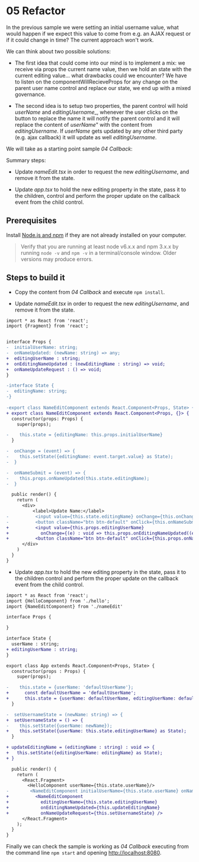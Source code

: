 # 05 Refactor

In the previous sample we were setting an initial username value, what would
happen if we expect this value to come from e.g. an AJAX request or if it could
change in time? The current approach won't work.

We can think about two possible solutions:

- The first idea that could come into our mind is to implement a mix: we receive via props the current name value, then we hold an state with the current editing
value... what drawbacks could we encounter? We have to listen on the componentWillRecieveProps for any change on the parent user name control and replace our state, we end up with a mixed governance.

- The second idea is to setup two properties, the parent control will hold _userName_ and _editingUsername__, whenever the user clicks on the button to
replace the name it will notify the parent control and it will replace the
content of _userName_" with the content from _editingUsername_. If _userName_ gets updated by any other third party (e.g. ajax callback) it will update as well
_editingUsername_.

We will take as a starting point sample _04 Callback_:

Summary steps:

- Update _nameEdit.tsx_ in order to request the new _editingUsername_, and remove it from the state.

- Update _app.tsx_ to hold the new editing property in the state, pass it to the
children, control and perform the proper update on the callback event from the
child control.

## Prerequisites

Install [Node.js and npm](https://nodejs.org/en/) if they are not already installed on your computer.

> Verify that you are running at least node v6.x.x and npm 3.x.x by running `node -v` and `npm -v` in a terminal/console window. Older versions may produce errors.

## Steps to build it

- Copy the content from _04 Callback_ and execute `npm install`.

- Update _nameEdit.tsx_ in order to request the new _editingUsername_, and remove it
from the state.

```diff
import * as React from 'react';
import {Fragment} from 'react';


interface Props {
-  initialUserName: string;
-  onNameUpdated: (newName: string) => any;  
+  editingUserName : string;
+  onEditingNameUpdated : (newEditingName : string) => void;
+  onNameUpdateRequest : () => void;  
}

-interface State {
-  editingName: string;
-}
  
-export class NameEditComponent extends React.Component<Props, State> {
+ export class NameEditComponent extends React.Component<Props, {}> {
  constructor(props: Props) {
    super(props);

-    this.state = {editingName: this.props.initialUserName}
  }

-  onChange = (event) => {
-    this.setState({editingName: event.target.value} as State);
-  }

-  onNameSubmit = (event) => {
-    this.props.onNameUpdated(this.state.editingName);
-  }

  public render() {
    return (
      <div>
          <label>Update Name:</label>
-          <input value={this.state.editingName} onChange={this.onChange}/>
-          <button className="btn btn-default" onClick={this.onNameSubmit}>Change</button>
+          <input value={this.props.editingUserName}
+            onChange={(e) : void => this.props.onEditingNameUpdated((e.target as HTMLInputElement).value)} />
+          <button className="btn btn-default" onClick={this.props.onNameUpdateRequest}>Change</button>
      </div>
    )
  }
}
```

- Update _app.tsx_ to hold the new editing property in the state, pass it to the
children control and perform the proper update on the callback event from the
child control.

```diff
import * as React from 'react';
import {HelloComponent} from './hello';
import {NameEditComponent} from './nameEdit'

interface Props {

}

interface State {
  userName : string;
+ editingUserName : string;  
}

export class App extends React.Component<Props, State> {
  constructor(props : Props) {
    super(props);

-    this.state = {userName: 'defaultUserName'};
+      const defaultUserName = 'defaultUserName';
+      this.state = {userName: defaultUserName, editingUserName: defaultUserName};
  }

-  setUsernameState = (newName: string) => {
+  setUsernameState = () => {  
-    this.setState({userName: newName});
+    this.setState({userName: this.state.editingUserName} as State);
  }

+ updateEditingName = (editingName : string) : void => {
+   this.setState({editingUserName: editingName} as State);
+ }

  public render() {
    return (
      <React.Fragment>
        <HelloComponent userName={this.state.userName}/>
-        <NameEditComponent initialUserName={this.state.userName} onNameUpdated={this.setUsernameState}/>
+          <NameEditComponent
+            editingUserName={this.state.editingUserName}
+            onEditingNameUpdated={this.updateEditingName}
+            onNameUpdateRequest={this.setUsernameState} />
      </React.Fragment>
    );
  }
}
```

Finally we can check the sample is working as _04 Callback_ executing from the command line
`npm start` and opening [http://localhost:8080](http://localhost:8080).
